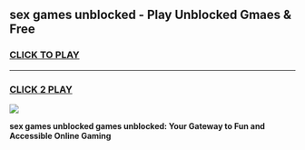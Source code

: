 
## sex games unblocked - Play Unblocked Gmaes & Free
<h3>
<a href="https://news.freeplayer.one?title=sex_games_unblocked&ref=16F">CLICK TO PLAY</a></h3>
<hr>

<h3>
<a href="https://news.freeplayer.one?title=sex_games_unblocked&ref=16F">CLICK 2 PLAY</a>
  
</h3>

<a href="https://news.freeplayer.one?title=sex_games_unblocked&ref=16F/"><img src="https://clearcache.store/games.png"></a>


**sex games unblocked games unblocked: Your Gateway to Fun and Accessible Online Gaming**
